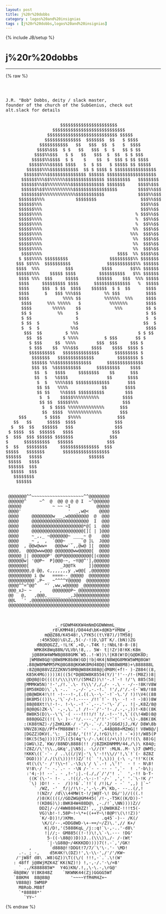 ```yaml
---
layout: post
title: j%20r%20dobbs
category : logos%20and%20insignias
tags : [j%20r%20dobbs,logos%20and%20insignias]
---
```

{% include JB/setup %}
# j%20r%20dobbs
---
{% raw %}
<pre>



J.R. &quot;Bob&quot; Dobbs, deity / slack master,
founder of the church of the SubGenius, check out
alt.slack for details


                     $$$$$$$$$$$$$$$$$$$$$$
                  $$$$$$$$$$$$$$$$$$$$$$$$$$$$
                $$$$$$$$$$$$$$$$$$$$$$$$$$$ $$$$$
               $$$$$$$$$$$$$$  $$$$$$$  $$   $ $$$$
             $$$$$$$$$$$   $$   $$$  $$  $   $  $$$$
            $$$$%$$$  $ $   $$   $$$  $  $   $$ $ $$
           $$$$%%$$$   $ $   $$   $$$  $  $$  $ $ $$$
          $$$$$%%$$$$  $ $    $    $$  $  $$$ $ $$ $$$$
         $$$$$%%%$$$$$ $$$$   $  $ $$   $ $$$$$ $$ $$$$$
        $$$$$$%%%$$$$$$$$$$$  $$ $ $$$$ $ $$$$$$$$$$$$$$$$
       $$$$$$%%%$$$$$$$$$$$$$$$ $$$$$$ $$$$$$$$$$$$$$$$$$$
      $$$$$$%%%$$%%%%%%$$$$$$$$$$$$$$$ $$$$$$$$$   $$$$$$$$
      $$$$$$%%$$%%%%%%%%%$$$$$$$$$$$$$ $$$$$$$     $$$$%$$$
      $$$$$$%$$%%%%%%%%%%%$$$$$$$$$$$$$$$$$        $$$$%%$$$
      $$$$$$$$%%%%%%%%%%%%%$$$$$$$$$$$             $$$$%%$$$
     $$$$$$$%%%            $$$$$$$$                 $$$%%$$$
     $$$$$$%%%                                      $$$%%$$
     $$$$$$%%%                                      $$$%%$$
     $$$$$%%%%                                    % $$$%%$$
     $$$$$%%%%                                    %  $$%%$$
     $$$$$%%%%                                    %  $$%%$$
     $$$$$%%%%                                   %%  $$$%$$
     $$$$$%%%%                                  %%%  $$$%$$
     $$$$$%%%%                                   %%  $$$%$$
     $$$$$%%%%                                   %%  $$$%$$
     $$$$$%%%%                                   %%  $$$%$$
      $$$$%%%%                             $$$$  %% $$$$%$$
     $ $$$%%%% $$$$$$$$$                $$$$$$$$$%% $$$$$$$
    $$$ $$%%%  $$$$$$$$$$              $$$$$$$$$$$%% $$$$$$
    $$$$  %%%          $$$           $$$$       $$%% $$$$$$
    $$$$$$%%%    $$$$$ $$$$         $$$$$$$$$$   $%% $$$$$$
     $$$$ %%%  $$$     $$$$$       $$$$$$    $$$  %%% $$$$$
     $$$$     $$$$$$$$$ $$$$      $$$$$$$$$$$$$$   %  $$$$$
     $$$$     $$$  $ $$  $$$$    $$$$$$  $ $  $$      $$$$
     $$$$      $   $$$ %%%$$$         %% $$$          $$$$
     $$$$             %%%% $$         %%%%%%  %%%     $$$$
      $$$$      %%% %%%%%   $           %%%%%%%       $$$$
      $$$$        %%%%%    $$             %%%         $$ $
      $$ $          %%     $                          $ $$
      $ $$                 $                          $  $
      $ $$  $             %$                         $$  $
      $  $  $            %%$                          $$$$
       $$$  $$         $ %%%                       $ $ $$
        $$  $$        $ %%%%          $ $$$       $$ $
         $ $$$     $$  %%%%        $$$  $$$     $$$ $
         $ $$$    $$  %%%$$$     $$$$    $$$$  $$$$ $
         $$$$$$$$$$   $$$$$$$$$$$$$$      $$$$$$$$$ $
          $$$$$$$   $$$$$$$$$$$$$$         $$$$$$$$ $
          $$$$$$ %%$$$$$$$$$$$$$$      $$$$$$$$$$$$$$
          $$$ $$  %$$$$$$$$$$      $$$$$$$$$    $$$$
           $$  $   $$$$     $$$$$$$$    $$      $$$
           $$  $   %$$$$               $$      $$$$
            $  $   %%%%$$$ $$$$$$$$$$$$$       $$$
            $$ $$   %%%%             $$       $$$$
            $$ $$    %%$$$$ $$$$$$$$$$        $$$
             $  $    $$$$$%%%%%%%%%%         $$$$
             $$ $$  $$$$$%%%                 $$$
              $  $ $$$$ %%%%%%%%%%%%%%      $$$
              $$  $$$$  %%%%%%%%%%%%%       $$$
     $$$       $ $$$$   $%%%%              $$$
   $$   $$      $$$$$  $$$$               $$$
  $  $$  $$   $$$$$$   $$$                $$$
 $ $$$$  $$  $$$$$$   $$$$               $$$
$  $$$  $$$ $$$$$$ $$$$$$$              $$$
$      $$$$$$$$$$   $$$$$$             $$$
$  $$   $$$$$$$$     $$$$$$$$$$$$$$$  $$$
$$$$$   $$$$$$$       $$$$$$$$$$$$$$$$$$
$$$$$$   $$$$$                  $$$$$$
 $$$$$   $$$$
 $$$$$$  $$$
  $$$$$  $$$
   $$$$$$$$
    $$$$$$


 @@@@@@@^^~~~~~~~~~~~~~~~~~~~~^^@@@@@@@@
 @@@@@@^     ~^  @  @@ @ @ @ I  ~^@@@@@@
 @@@@@            ~ ~~ ~I          @@@@@
 @@@@&#039;                  &#039;  _,w@&lt;    @@@@
 @@@@     @@@@@@@@w___,w@@@@@@@@  @  @@@
 @@@@     @@@@@@@@@@@@@@@@@@@@@@  I  @@@
 @@@@     @@@@@@@@@@@@@@@@@@@@*@[ i  @@@
 @@@@     @@@@@@@@@@@@@@@@@@@@[][ | ]@@@
 @@@@     ~_,,_ ~@@@@@@@~ ____~ @    @@@
 @@@@    _~ ,  ,  `@@@~  _  _`@ ]L  J@@@
 @@@@  , @@w@ww+   @@@ww``,,@w@ ][  @@@@
 @@@@,  @@@@www@@@ @@@@@@@ww@@@@@[  @@@@
 @@@@@_|| @@@@@@P&#039; @@P@@@@@@@@@@@[|c@@@@
 @@@@@@w| &#039;@@P~  P]@@@-~, ~Y@@^&#039;],@@@@@@
 @@@@@@@[   _        _J@@Tk     ]]@@@@@@
 @@@@@@@@,@ @@, c,,,,,,,y ,w@@[ ,@@@@@@@
 @@@@@@@@@ i @w   ====--_@@@@@  @@@@@@@@
 @@@@@@@@@@`,P~ _ ~^^^^Y@@@@@  @@@@@@@@@
 @@@@^^=^@@^   ^&#039; ,ww,w@@@@@ _@@@@@@@@@@
 @@@_xJ~ ~   ,    @@@@@@@P~_@@@@@@@@@@@@
 @@   @,   ,@@@,_____   _,J@@@@@@@@@@@@@
 @@L  `&#039; ,@@@@@@@@@@@@@@@@@@@@@@@@@@@@@@
 @@@@@@@@@@@@@@@@@@@@@@@@@@@@@@@@@@@@@@@



                   ._rGDWM4KKW4mNmDGDWWmmL__
                 _r8\KMM48|/D844d\bK+d@Kb*VM8W_,
               m@@Z88/K4548!,\7YK5((t\Y87)/)TM58j
             :45K5D@)\G\Z,,5(-/-!)D,\DT`K/.(bN))ZG
            d8@D@GZZ,-!L!K`,+D,-.T4K !;!NbL!8-8-(8|
           WMK8K8Wq88N/VLVb\!8,.. 5W- t|!Zr)8!KK:K8m_
          j@88KW4WMW8@888GMK`W5..!-W))\!|K8(W!D|G@DK8D;
         |WM8W8G@!@8W8MK8b8W)GD|!b|4K4|N8W@G8MKW5WM@8GW!
        .88@W8MWMM5PK@8G88@KKWK8Md48D@|VW88W8M8)+\888888L
        :8Z@8@88VZZZZKNV58M8@W88K888@|dM8M(+f!- )-Z884((8,
        K85K4MG)))))X(((5(*D@8DW8K8554(Y/)&#039;!&#039;--/!-(M8Z))8|
        @D@8@)D((((!/\\\)\Y!/(5M4Z))\!&#039;-.!`-! !/&#039;\ 885(58|
       |MMMKW5N)&#039;!-&#039;,/!.`.\- !\\\&#039;/,/,/- -.\ - -/--!8K!V8W
       |8M58KDD)\`,\ -..` -,-/-`,-.-!.` !&#039;/,/&#039;/.-(-`W8/!88
       |@8@WDK4!\!! -!---!-,(.((.\--\-`-!`-\.&#039;/ !)!\V4((88
       |8K8M5(())\-,&#039;\`-/-!.---- /!!`!`- !\- -! -! -)8))8W
       |88@88Xt!\!-!-. !-\-.-!`-`,--.&#039;-&#039;\-`/`,. !|-,K8Z/8@
       |8@8@G)ZK-\` -,-,\.`,! /!--`/&#039;-&#039;!-./.-,-,))!-K8((8K
       `8W8K5(D)\--\&#039;\`-( ---!!!!/!`!/.-!--&#039;!,\`((\!4WD)8@
        888@GGZ((!( \- )--&#039;!/.---.&#039;/&#039;!&#039;-&#039;`!` -&#039;-\)-.88K(8K
       :(K88tNZ)-/jZmKLKK-/ -&#039;/\-.`-/.&#039;JjGGdJjJ,/K/ D8W\8b
       VNVZ8)K@//Pf+fM888W!!-`-` --.&#039;,448@88+MZmG|! V8W8@/|
       |DGZZ)DKV(.&#039;\:__)Z)8/,&#039;(!!`/,!rG)\!!.! -`+))!/W85(P
       !8K(5(5q)))))7J\((5(4q&#039;\-/-.\4(((/+\)))/!!((\ 88)G|
       |GWG\)Z,`KW//88ND\8888(!! /j8ZDKDNMMM/44,/\)\ K84@;
       !Z8Z//\&#039;!\\.,GKq&#039;,|\N5|. -\//(Y&#039; :MLN..M- \)7 @WM5;
       !KKK\((`-`- / ..\((/|V|-&#039;\ \&#039;-!!\\//&#039;!,\`!`(- 8Z8Z
       `DGD)))`/./(\(\)))!!)Z/`!(` &#039;!,\)))_(-\ -,&#039;!!&#039;K((K
        4t(\(\&#039;- /&#039;!\\~!`.-\5;\&#039;/ \`.-! ,\&#039;!&#039;  - ! - N\8!
        V!8\-/ &#039;- -.`.- - -\N /-`- - -- - &#039;,`-  ! .&#039;-b\);
        :&#039;4;-)! --`. - ,!-&#039;;|.-(./,/`/&#039;/&#039;! .`  &#039;,-!! b-T-
         ((K`(\-&#039;- !- . .!((/.-\-:-!`-/-` ,&#039;,&#039; &#039;.`\-!K /&#039;
         `\) )D!! - -  /))!G`.`!!`( /!)L/ - -` &#039;,,) |`~&#039;
           ` /WZ, -&#039; _f/|/!\!-,&#039;,-\-,P\`Kb,- --..(/,!
            !(NZr/ /d\\\44MW(t-!/jW@T-\! DG/&#039;)//(((.!
            /)8(K((((//GDZWG@GM445(`/!-,-T5K((K/D))-&#039;
            !(KD8G)\):8WK84W488D@\ ,-./!`,\NN))))Z//
             DDZ|/-//4WW88848ZZ!`,,_j\DW8K8Z-!!!t5(-
             VG)\b!-!.58P~!~\*+((++Y~\!8@P!\(\!!Z))&#039;
             `K/-D))!/)KMm.          .q45`-)-- /K(/
              \K/(/--.+DDG8WD-\+-==/~/Z)\.&#039;,// K+/
               K|/D!,&#039;(5888KqL_/j::q!`\-,-..&#039;-d8\&#039;
               !|//;- GM885((!-!)\!,\`-\.--- !DG&#039;
                5-((-\88@))D))J..(\\\)\,/- /-(Wt&#039;
                `|-\G88@~/4KKKDD))))7(!.-`,&#039;/GK!
         ,       `d888@!!DDGt!7/7/`\&#039;\-.&#039;- \MD!
     .-._; -,    d5K4K!\(DZ)!&#039;,\-\\-&#039;,/&#039;/&#039;/KW~
    /&#039;jW8f d8\ .W8)GZ))\T((\/( !!!,-`.`.\!(W&#039;
   : 48ff j@8WjMZK4Z`KK(NZ)!) !,-,-/.&#039;-\/=8&#039;
   _ ` .,/K888885W*  Y4G)KN/.!,,\-\.-,\rG@&#039;
   48@8W/ V(8K848Z    `NKWNK44(Zj)GGGG5Wf
   `88KM4  88@88@        &#039;~~~~YfM4M4Z+~
    V888@) 5WM8P
     M8Rob.M88f
     `*88888*&#039;
       `YY~&#039; </pre>
{% endraw %}
